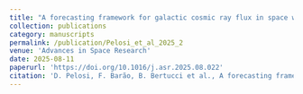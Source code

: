 ```yaml
---
title: "A forecasting framework for galactic cosmic ray flux in space weather applications"
collection: publications
category: manuscripts
permalink: /publication/Pelosi_et_al_2025_2
venue: 'Advances in Space Research'
date: 2025-08-11
paperurl: 'https://doi.org/10.1016/j.asr.2025.08.022'
citation: 'D. Pelosi, F. Barão, B. Bertucci et al., A forecasting framework for galactic cosmic ray flux in space weather applications, Advances in Space Research, https://doi.org/10.1016/j.asr.2025.08.022'
---
```


